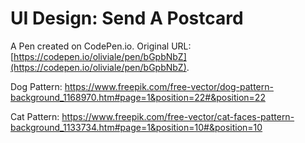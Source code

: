 # UI Design: Send A Postcard

A Pen created on CodePen.io. Original URL: [https://codepen.io/oliviale/pen/bGpbNbZ](https://codepen.io/oliviale/pen/bGpbNbZ).

Dog Pattern: https://www.freepik.com/free-vector/dog-pattern-background_1168970.htm#page=1&position=22#&position=22

Cat Pattern: https://www.freepik.com/free-vector/cat-faces-pattern-background_1133734.htm#page=1&position=10#&position=10
